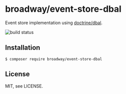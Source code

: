 broadway/event-store-dbal
=========================

Event store implementation using [doctrine/dbal](https://github.com/doctrine/dbal).

![build status](https://github.com/broadway/event-store-dbal/actions/workflows/ci.yml/badge.svg)

## Installation

```
$ composer require broadway/event-store-dbal
```

## License

MIT, see LICENSE.
